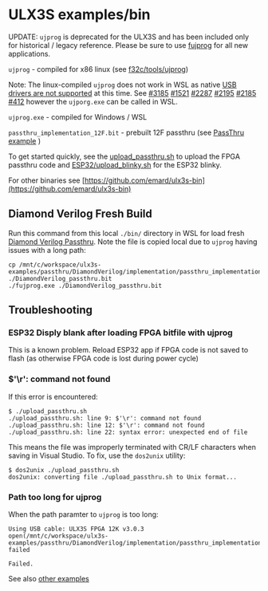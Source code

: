 # ULX3S examples/bin

UPDATE: `ujprog` is deprecated for the ULX3S and has been included only for historical / legacy reference. Please be sure to use [fujprog](https://github.com/kost/fujprog) for all new applications.

`ujprog` - compiled for x86 linux (see [f32c/tools/ujprog](https://github.com/f32c/tools/tree/master/ujprog))

Note: The linux-compiled `ujprog` does not work in WSL as native [USB drivers are not supported](https://github.com/Microsoft/WSL/issues/2185#issuecomment-306083436) at this time. See [#3185](https://github.com/Microsoft/WSL/issues/3185) [#1521](https://github.com/Microsoft/WSL/issues/1521) [#2287](https://github.com/Microsoft/WSL/issues/2287) [#2195](https://github.com/Microsoft/WSL/issues/2195) [#2185](https://github.com/Microsoft/WSL/issues/2185) [#412](https://github.com/Microsoft/WSL/issues/412) however the `ujporg.exe` can be called in WSL.

`ujprog.exe` - compiled for Windows / WSL

`passthru_implementation_12F.bit` - prebuilt 12F passthru (see [PassThru example](../passthru/README.md) )

To get started quickly, see the [upload_passthru.sh](./upload_passthru.sh) to upload the FPGA passthru code and [ESP32/upload_blinky.sh](./ESP32/upload_blinky.sh) for the ESP32 blinky.

For other binaries see [https://github.com/emard/ulx3s-bin](https://github.com/emard/ulx3s-bin)

## Diamond Verilog Fresh Build

Run this command from this local `./bin/` directory in WSL for load fresh [Diamond Verilog Passthru](../passthru/DiamondVerilog/README.md).
Note the file is copied local due to `ujprog` having issues with a long path:

```
cp /mnt/c/workspace/ulx3s-examples/passthru/DiamondVerilog/implementation/passthru_implementation.bit ./DiamondVerilog_passthru.bit
./fujprog.exe ./DiamondVerilog_passthru.bit
```


## Troubleshooting

### ESP32 Disply blank after loading FPGA bitfile with ujprog

This is a known problem. Reload ESP32 app if FPGA code is not saved to flash (as otherwise FPGA code is lost during power cycle)

###  $'\r': command not found

If this error is encountered:

```
$ ./upload_passthru.sh
./upload_passthru.sh: line 9: $'\r': command not found
./upload_passthru.sh: line 12: $'\r': command not found
./upload_passthru.sh: line 22: syntax error: unexpected end of file
```
This means the file was improperly terminated with CR/LF characters when saving in Visual Studio. To fix, use the `dos2unix` utility:

```
$ dos2unix ./upload_passthru.sh
dos2unix: converting file ./upload_passthru.sh to Unix format...
```

### Path too long for ujprog

When the path paramter to `ujprog` is too long:
```
Using USB cable: ULX3S FPGA 12K v3.0.3
open(/mnt/c/workspace/ulx3s-examples/passthru/DiamondVerilog/implementation/passthru_implementation.bit) failed

Failed.
```

See also [other examples](../README.md)
